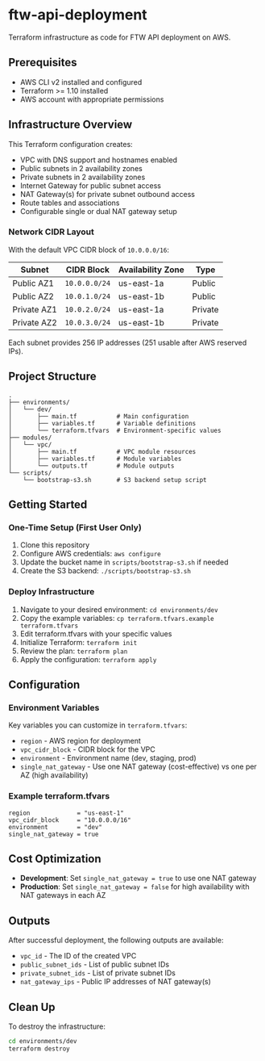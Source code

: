 # ftw-api-deployment

Terraform infrastructure as code for FTW API deployment on AWS. 
## Prerequisites

- AWS CLI v2 installed and configured
- Terraform >= 1.10 installed
- AWS account with appropriate permissions

## Infrastructure Overview

This Terraform configuration creates:

- VPC with DNS support and hostnames enabled
- Public subnets in 2 availability zones
- Private subnets in 2 availability zones  
- Internet Gateway for public subnet access
- NAT Gateway(s) for private subnet outbound access
- Route tables and associations
- Configurable single or dual NAT gateway setup

### Network CIDR Layout

With the default VPC CIDR block of `10.0.0.0/16`:

| Subnet | CIDR Block | Availability Zone | Type |
|--------|------------|-------------------|------|
| Public AZ1 | `10.0.0.0/24` | us-east-1a | Public |
| Public AZ2 | `10.0.1.0/24` | us-east-1b | Public |
| Private AZ1 | `10.0.2.0/24` | us-east-1a | Private |
| Private AZ2 | `10.0.3.0/24` | us-east-1b | Private |

Each subnet provides 256 IP addresses (251 usable after AWS reserved IPs).

## Project Structure

```
.
├── environments/
│   └── dev/
│       ├── main.tf           # Main configuration
│       ├── variables.tf      # Variable definitions
│       └── terraform.tfvars  # Environment-specific values
├── modules/
│   └── vpc/
│       ├── main.tf           # VPC module resources
│       ├── variables.tf      # Module variables
│       └── outputs.tf        # Module outputs
└── scripts/
    └── bootstrap-s3.sh       # S3 backend setup script
```

## Getting Started

### One-Time Setup (First User Only)

1. Clone this repository
2. Configure AWS credentials: `aws configure`
3. Update the bucket name in `scripts/bootstrap-s3.sh` if needed
4. Create the S3 backend: `./scripts/bootstrap-s3.sh`

### Deploy Infrastructure

1. Navigate to your desired environment: `cd environments/dev`
2. Copy the example variables: `cp terraform.tfvars.example terraform.tfvars`
3. Edit terraform.tfvars with your specific values
4. Initialize Terraform: `terraform init`
5. Review the plan: `terraform plan`
6. Apply the configuration: `terraform apply`

## Configuration

### Environment Variables

Key variables you can customize in `terraform.tfvars`:

- `region` - AWS region for deployment
- `vpc_cidr_block` - CIDR block for the VPC
- `environment` - Environment name (dev, staging, prod)
- `single_nat_gateway` - Use one NAT gateway (cost-effective) vs one per AZ (high availability)

### Example terraform.tfvars

```hcl
region             = "us-east-1"
vpc_cidr_block     = "10.0.0.0/16"
environment        = "dev"
single_nat_gateway = true
```

## Cost Optimization

- **Development**: Set `single_nat_gateway = true` to use one NAT gateway
- **Production**: Set `single_nat_gateway = false` for high availability with NAT gateways in each AZ

## Outputs

After successful deployment, the following outputs are available:

- `vpc_id` - The ID of the created VPC
- `public_subnet_ids` - List of public subnet IDs
- `private_subnet_ids` - List of private subnet IDs
- `nat_gateway_ips` - Public IP addresses of NAT gateway(s)

## Clean Up

To destroy the infrastructure:

```bash
cd environments/dev
terraform destroy
```
